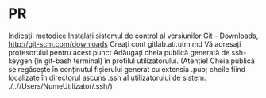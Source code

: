 # PR
Indicații metodice
Instalați sistemul de control al versiunilor
Git - Downloads, http://git-scm.com/downloads
Creați cont gitlab.ati.utm.md
Vă adresați profesorului pentru acest punct
Adăugați cheia publică generată de ssh-keygen (în git-bash terminal) în profilul utilizatorului. (Atenție! Cheia publică se regăsește în conținutul fișierului generat cu extensia .pub; cheile fiind localizate în directorul ascuns .ssh al utilizatorului de sistem: ./..//Users/NumeUtilizator/.ssh/)
